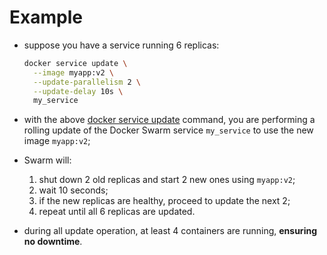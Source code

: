 # Example

- suppose you have a service running 6 replicas:

    ```bash
    docker service update \
      --image myapp:v2 \
      --update-parallelism 2 \
      --update-delay 10s \
      my_service
    ```
- with the above [docker service update]() command, you are performing a rolling update of the Docker Swarm service `my_service` to use the new image `myapp:v2`; <!-- todo: link to common commands -> docker service update command --> 
- Swarm will:
    1. shut down 2 old replicas and start 2 new ones using `myapp:v2`;
    2. wait 10 seconds;
    3. if the new replicas are healthy, proceed to update the next 2;
    4. repeat until all 6 replicas are updated.


- during all update operation, at least 4 containers are running, **ensuring no downtime**.
